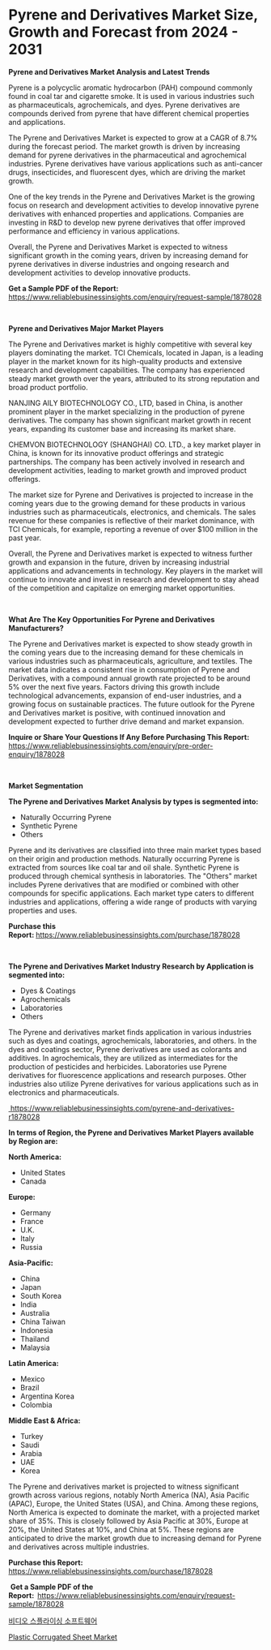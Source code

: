 <p><h1>Pyrene and Derivatives Market Size, Growth and Forecast from 2024 - 2031</h1></p><p><strong>Pyrene and Derivatives Market Analysis and Latest Trends</strong></p>
<p><p>Pyrene is a polycyclic aromatic hydrocarbon (PAH) compound commonly found in coal tar and cigarette smoke. It is used in various industries such as pharmaceuticals, agrochemicals, and dyes. Pyrene derivatives are compounds derived from pyrene that have different chemical properties and applications.</p><p>The Pyrene and Derivatives Market is expected to grow at a CAGR of 8.7% during the forecast period. The market growth is driven by increasing demand for pyrene derivatives in the pharmaceutical and agrochemical industries. Pyrene derivatives have various applications such as anti-cancer drugs, insecticides, and fluorescent dyes, which are driving the market growth.</p><p>One of the key trends in the Pyrene and Derivatives Market is the growing focus on research and development activities to develop innovative pyrene derivatives with enhanced properties and applications. Companies are investing in R&D to develop new pyrene derivatives that offer improved performance and efficiency in various applications.</p><p>Overall, the Pyrene and Derivatives Market is expected to witness significant growth in the coming years, driven by increasing demand for pyrene derivatives in diverse industries and ongoing research and development activities to develop innovative products.</p></p>
<p><strong>Get a Sample PDF of the Report:&nbsp;</strong> <a href="https://www.reliablebusinessinsights.com/enquiry/request-sample/1878028">https://www.reliablebusinessinsights.com/enquiry/request-sample/1878028</a></p>
<p>&nbsp;</p>
<p><strong>Pyrene and Derivatives Major Market Players</strong></p>
<p><p>The Pyrene and Derivatives market is highly competitive with several key players dominating the market. TCI Chemicals, located in Japan, is a leading player in the market known for its high-quality products and extensive research and development capabilities. The company has experienced steady market growth over the years, attributed to its strong reputation and broad product portfolio.</p><p>NANJING AILY BIOTECHNOLOGY CO., LTD, based in China, is another prominent player in the market specializing in the production of pyrene derivatives. The company has shown significant market growth in recent years, expanding its customer base and increasing its market share.</p><p>CHEMVON BIOTECHNOLOGY (SHANGHAI) CO. LTD., a key market player in China, is known for its innovative product offerings and strategic partnerships. The company has been actively involved in research and development activities, leading to market growth and improved product offerings.</p><p>The market size for Pyrene and Derivatives is projected to increase in the coming years due to the growing demand for these products in various industries such as pharmaceuticals, electronics, and chemicals. The sales revenue for these companies is reflective of their market dominance, with TCI Chemicals, for example, reporting a revenue of over $100 million in the past year.</p><p>Overall, the Pyrene and Derivatives market is expected to witness further growth and expansion in the future, driven by increasing industrial applications and advancements in technology. Key players in the market will continue to innovate and invest in research and development to stay ahead of the competition and capitalize on emerging market opportunities.</p></p>
<p>&nbsp;</p>
<p><strong>What Are The Key Opportunities For Pyrene and Derivatives Manufacturers?</strong></p>
<p><p>The Pyrene and Derivatives market is expected to show steady growth in the coming years due to the increasing demand for these chemicals in various industries such as pharmaceuticals, agriculture, and textiles. The market data indicates a consistent rise in consumption of Pyrene and Derivatives, with a compound annual growth rate projected to be around 5% over the next five years. Factors driving this growth include technological advancements, expansion of end-user industries, and a growing focus on sustainable practices. The future outlook for the Pyrene and Derivatives market is positive, with continued innovation and development expected to further drive demand and market expansion.</p></p>
<p><strong>Inquire or Share Your Questions If Any Before Purchasing This Report:</strong> <a href="https://www.reliablebusinessinsights.com/enquiry/pre-order-enquiry/1878028">https://www.reliablebusinessinsights.com/enquiry/pre-order-enquiry/1878028</a></p>
<p>&nbsp;</p>
<p><strong>Market Segmentation</strong></p>
<p><strong>The Pyrene and Derivatives Market Analysis by types is segmented into:</strong></p>
<p><ul><li>Naturally Occurring Pyrene</li><li>Synthetic Pyrene</li><li>Others</li></ul></p>
<p><p>Pyrene and its derivatives are classified into three main market types based on their origin and production methods. Naturally occurring Pyrene is extracted from sources like coal tar and oil shale. Synthetic Pyrene is produced through chemical synthesis in laboratories. The "Others" market includes Pyrene derivatives that are modified or combined with other compounds for specific applications. Each market type caters to different industries and applications, offering a wide range of products with varying properties and uses.</p></p>
<p><strong>Purchase this Report:&nbsp;</strong><a href="https://www.reliablebusinessinsights.com/purchase/1878028">https://www.reliablebusinessinsights.com/purchase/1878028</a></p>
<p>&nbsp;</p>
<p><strong>The Pyrene and Derivatives Market Industry Research by Application is segmented into:</strong></p>
<p><ul><li>Dyes & Coatings</li><li>Agrochemicals</li><li>Laboratories</li><li>Others</li></ul></p>
<p><p>The Pyrene and derivatives market finds application in various industries such as dyes and coatings, agrochemicals, laboratories, and others. In the dyes and coatings sector, Pyrene derivatives are used as colorants and additives. In agrochemicals, they are utilized as intermediates for the production of pesticides and herbicides. Laboratories use Pyrene derivatives for fluorescence applications and research purposes. Other industries also utilize Pyrene derivatives for various applications such as in electronics and pharmaceuticals.</p></p>
<p><a href="https://www.reliablebusinessinsights.com/pyrene-and-derivatives-r1878028">&nbsp;https://www.reliablebusinessinsights.com/pyrene-and-derivatives-r1878028</a></p>
<p><strong>In terms of Region, the Pyrene and Derivatives Market Players available by Region are:</strong></p>
<p>
    <p> <strong> North America: </strong>
        <ul>
            <li>United States</li>
            <li>Canada</li>
        </ul>
        </p> 
    <p> <strong> Europe: </strong>
        <ul>
            <li>Germany</li>
            <li>France</li>
            <li>U.K.</li>
            <li>Italy</li>
            <li>Russia</li>
        </ul>
        </p> 
    <p> <strong> Asia-Pacific: </strong>
        <ul>
            <li>China</li>
            <li>Japan</li>
            <li>South Korea</li>
            <li>India</li>
            <li>Australia</li>
            <li>China Taiwan</li>
            <li>Indonesia</li>
            <li>Thailand</li>
            <li>Malaysia</li>
        </ul>
        </p> 
    <p> <strong> Latin America: </strong>
        <ul>
            <li>Mexico</li>
            <li>Brazil</li>
            <li>Argentina Korea</li>
            <li>Colombia</li>
        </ul>
        </p> 
    <p> <strong> Middle East & Africa: </strong>
        <ul>
            <li>Turkey</li>
            <li>Saudi</li>
            <li>Arabia</li>
            <li>UAE</li>
            <li>Korea</li>
        </ul>
    </p>
    </p>
<p><p>The Pyrene and derivatives market is projected to witness significant growth across various regions, notably North America (NA), Asia Pacific (APAC), Europe, the United States (USA), and China. Among these regions, North America is expected to dominate the market, with a projected market share of 35%. This is closely followed by Asia Pacific at 30%, Europe at 20%, the United States at 10%, and China at 5%. These regions are anticipated to drive the market growth due to increasing demand for Pyrene and derivatives across multiple industries.</p></p>
<p><strong>Purchase this Report: </strong><a href="https://www.reliablebusinessinsights.com/purchase/1878028">https://www.reliablebusinessinsights.com/purchase/1878028</a></p>
<p>&nbsp;<strong>Get a Sample PDF of the Report:&nbsp;&nbsp;</strong><a href="https://www.reliablebusinessinsights.com/enquiry/request-sample/1878028">https://www.reliablebusinessinsights.com/enquiry/request-sample/1878028</a></p>
<p><strong></strong></p>
<p><p><a href="https://github.com/njolsky1/Market-Research-Report-List-1/blob/main/14347339296.md">비디오 스플라이싱 소프트웨어</a></p><p><a href="https://github.com/LavernaCole76/Market-Research-Report-List-1/blob/main/plastic-corrugated-sheet-market.md">Plastic Corrugated Sheet Market</a></p></p>